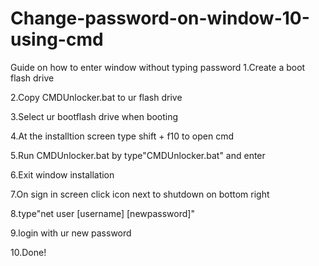 # Change-password-on-window-10-using-cmd
Guide on how to enter window without typing password
1.Create a boot flash drive

2.Copy CMDUnlocker.bat to ur flash drive

3.Select ur bootflash drive when booting

4.At the installtion screen type shift + f10 to open cmd

5.Run CMDUnlocker.bat by type"CMDUnlocker.bat" and enter

6.Exit window installation

7.On sign in screen click icon next to shutdown on bottom right

8.type"net user [username] [newpassword]"

9.login with ur new password

10.Done!
